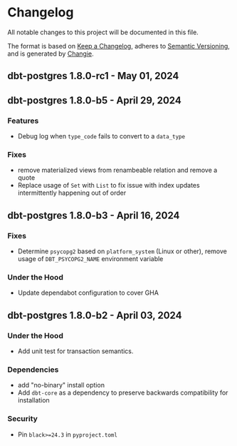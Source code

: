 # Changelog
All notable changes to this project will be documented in this file.

The format is based on [Keep a Changelog](https://keepachangelog.com/en/1.0.0/),
adheres to [Semantic Versioning](https://semver.org/spec/v2.0.0.html),
and is generated by [Changie](https://github.com/miniscruff/changie).

## dbt-postgres 1.8.0-rc1 - May 01, 2024

## dbt-postgres 1.8.0-b5 - April 29, 2024

### Features

* Debug log when `type_code` fails to convert to a `data_type`

### Fixes

* remove materialized views from renambeable relation and remove a quote
* Replace usage of `Set` with `List` to fix issue with index updates intermittently happening out of order

## dbt-postgres 1.8.0-b3 - April 16, 2024

### Fixes

* Determine `psycopg2` based on `platform_system` (Linux or other), remove usage of `DBT_PSYCOPG2_NAME` environment variable

### Under the Hood

* Update dependabot configuration to cover GHA


## dbt-postgres 1.8.0-b2 - April 03, 2024

### Under the Hood

* Add unit test for transaction semantics.

### Dependencies

* add "no-binary" install option
* Add `dbt-core` as a dependency to preserve backwards compatibility for installation

### Security

* Pin `black>=24.3` in `pyproject.toml`

